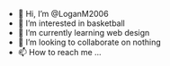 - 👋 Hi, I’m @LoganM2006
- 👀 I’m interested in basketball
- 🌱 I’m currently learning web design
- 💞️ I’m looking to collaborate on nothing
- 📫 How to reach me ...

<!---
LoganM2006/LoganM2006 is a ✨ special ✨ repository because its `README.md` (this file) appears on your GitHub profile.
You can click the Preview link to take a look at your changes.
--->
